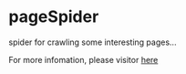 pageSpider
==========

spider for crawling some interesting pages...

For more infomation, please visitor [here](http://www.fexnotes.com/2014/12/13/pageSpider-intro/)
